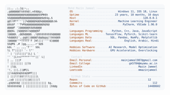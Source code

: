 <picture>
  <source srcset="https://raw.githubusercontent.com/mmazinjameel/mmazinjameel/main/dark_mode.svg?v=1757952756" media="(prefers-color-scheme: dark)">
  <img src="https://raw.githubusercontent.com/mmazinjameel/mmazinjameel/main/light_mode.svg?v=1757952756">
</picture>
